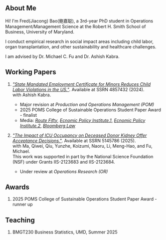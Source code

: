 ## About Me

Hi! I'm Fred(Jiacong) Bao(鲍嘉聪), a 3rd-year PhD student in Operations Management/Management Science at the Robert H. Smith School of Business, University of Maryland.

I conduct empirical research in social impact areas including child labor, organ transplantation, and other sustainability and healthcare challenges. 

I am advised by Dr. Michael C. Fu and Dr. Ashish Kabra.

## Working Papers

1. [*"State Mandated Employment Certificate for Minors Reduces Child Labor Violations in the US."*](https://papers.ssrn.com/sol3/papers.cfm?abstract_id=4857432). Available at SSRN 4857432 (2024). \
   with Ashish Kabra.  
   - Major revision at *Production and Operations Management (POM)*
   - 2025 POMS College of Sustainable Operations Student Paper Award - finalist
   - Media: [*Route Fifty*](https://www.route-fifty.com/workforce/2024/06/work-permits-readily-implemented-lever-reducing-illegal-child-labor/397288/), 
     [*Ecnomic Policy Institute.1*](https://www.epi.org/blog/more-states-have-strengthened-child-labor-laws-than-weakened-them-in-2024-this-year-state-advocates-were-better-equipped-to-organize-in-opposition-to-harmful-bills/), 
     [*Ecnomic Policy Institute.2*](https://www.epi.org/blog/new-research-shows-that-work-permits-reduce-child-labor-violations-state-legislators-must-strengthen-not-eliminate-youth-work-permits/), 
     [*Bloomberg Law*](https://news.bloomberglaw.com/daily-labor-report/youth-work-permits-targeted-in-broader-child-labor-law-rollbacks)

2. [*"The Impact of ICU Occupancy on Deceased Donor Kidney Offer Acceptance Decisions."*](https://papers.ssrn.com/sol3/papers.cfm?abstract_id=5145786).
   Available at SSRN 5145786 (2025). \
   with Ma, Qiwei, Qiu, Yunzhe, Koizumi, Naoru, Li, Meng-Hao, and Fu, Michael. \
   This work was supported in part by the National Science Foundation (NSF) under Grants IIS-2123683 and IIS-2123684.
   - Under review at *Operations Research (OR)*

## Awards
   1. 2025 POMS College of Sustainable Operations Student Paper Award - runner up
      
## Teaching
   1. BMGT230 Business Statistics, UMD, Summer 2025

